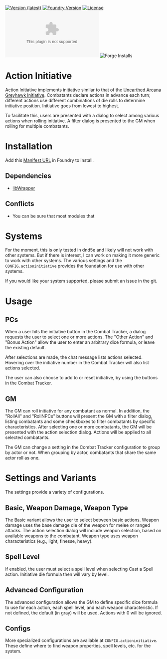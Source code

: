 [![Version (latest)](https://img.shields.io/github/v/release/caewok/fvtt-action-initiative)](https://github.com/caewok/fvtt-action-initiative/releases/latest)
[![Foundry Version](https://img.shields.io/badge/dynamic/json.svg?url=https://github.com/caewok/fvtt-action-initiative/releases/latest/download/module.json&label=Foundry%20Version&query=$.compatibility.minimum&colorB=blueviolet)](https://github.com/caewok/fvtt-action-initiative/releases/latest)
[![License](https://img.shields.io/github/license/caewok/fvtt-action-initiative)](LICENSE)
![Latest Release Download Count](https://img.shields.io/github/downloads/caewok/fvtt-action-initiative/latest/module.zip)
![Forge Installs](https://img.shields.io/badge/dynamic/json?label=Forge%20Installs&query=package.installs&suffix=%25&url=https%3A%2F%2Fforge-vtt.com%2Fapi%2Fbazaar%2Fpackage%2Fzipinitiative&colorB=4aa94a)

# Action Initiative

Action Initiative implements initiative similar to that of the [Unearthed Arcana Greyhawk Initiative](https://media.wizards.com/2017/dnd/downloads/UAGreyhawkInitiative.pdf).          Combatants declare actions in advance each turn; different actions use different        combinations of die rolls to determine initiative position. Initiative goes from lowest to highest.

To facilitate this, users are presented with a dialog to select among various actions when rolling initiative. A filter dialog is presented to the GM when rolling for multiple combatants.

# Installation

Add this [Manifest URL](https://github.com/caewok/fvtt-action-initiative/releases/latest/download/module.json) in Foundry to install.

## Dependencies
- [libWrapper](https://github.com/ruipin/fvtt-lib-wrapper)

## Conflicts
- You can be sure that most modules that

# Systems

For the moment, this is only tested in dnd5e and likely will not work with other systems. But if there is interest, I can work on making it more generic to work with other systems. The various settings and the `CONFIG.actioninitiative` provides the foundation for use with other systems.

If you would like your system supported, please submit an issue in the git.

# Usage

## PCs

When a user hits the initiative button in the Combat Tracker, a dialog requests the user to select one or more actions. The "Other Action" and "Bonus Action" allow the user to enter an arbitrary dice formula, or leave the existing default.

After selections are made, the chat message lists actions selected. Hovering over the initiative number in the Combat Tracker will also list actions selected.

The user can also choose to add to or reset initiative, by using the buttons in the Combat Tracker.

## GM

The GM can roll initiative for any combatant as normal. In addition, the "RollAll" and "RollNPCs" buttons will present the GM with a filter dialog, listing combatants and some checkboxes to filter combatants by specific characteristics. After selecting one or more combatants, the GM will be presented with the action selection dialog. Actions will be applied to all selected combatants.

The GM can change a setting in the Combat Tracker configuration to group by actor or not. When grouping by actor, combatants that share the same actor roll as one.

# Settings and Variants

The settings provide a variety of configurations.

## Basic, Weapon Damage, Weapon Type

The Basic variant allows the user to select between basic actions. Weapon damage uses the base damage die of the weapon for melee or ranged attacks. The action selection dialog will include weapon selection, based on available weapons to the combatant. Weapon type uses weapon characteristics (e.g., light, finesse, heavy).

## Spell Level

If enabled, the user must select a spell level when selecting Cast a Spell action. Initiative die formula then will vary by level.

## Advanced Configuration

The advanced configuration allows the GM to define specific dice formula to use for each action, each spell level, and each weapon characteristic. If not defined, the default (in gray) will be used. Actions with 0 will be ignored.

## Configs

More specialized configurations are available at `CONFIG.actioninitiative`. These define where to find weapon properties, spell levels, etc. for the system.
